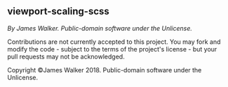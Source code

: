 <!--
VIEWPORT-SCALING-SCSS
/CONTRIBUTING.md
By James Walker.
Copyright James Walker 2018. Public-domain software under the Unlicense.

This file contains information on contributing to viewport-scaling-scss.
-->

viewport-scaling-scss
---------------------
*By James Walker. Public-domain software under the Unlicense.*

Contributions are not currently accepted to this project.
You may fork and modify the code - subject to the terms of the project's license - but your pull requests may not be acknowledged.

Copyright ©James Walker 2018. Public-domain software under the Unlicense.

<!--
End of file.
-->
